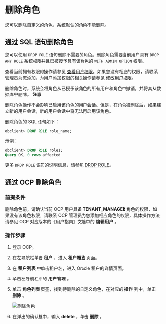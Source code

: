 删除角色 
=========================

您可以删除自定义的角色，系统默认的角色不能删除。

通过 SQL 语句删除角色 
----------------------------------

您可以使用 `DROP ROLE` 语句删除不需要的角色。删除角色需要当前用户具有 `DROP ANY ROLE` 系统权限并且已被授予具有该角色的 `WITH ADMIN OPTION` 权限。

查看当前拥有权限的操作请参见 [查看用户权限](../4.view-user-permissions.md)。如果您没有相应的权限，请联系管理员为您添加，为用户添加权限的相关操作请参见 [修改用户权限](../5.modify-user-permissions-1.md)。

删除角色时，系统会将角色从已授予该角色的所有用户和角色中撤销，并将其从数据库中删除。
**注意**



删除角色操作不会影响已启用该角色的用户会话。但是，在角色被删除后，如果建立新的用户会话，新的用户会话中将无法再启用该角色。

删除角色的 SQL 语句如下：

```sql
obclient> DROP ROLE role_name;
```



示例：

```sql
obclient> DROP ROLE role1;
Query OK, 0 rows affected
```



更多 `DROP ROLE` 语句的说明信息，请参见 [DROP ROLE](../../../../../../11.sql-reference-oracle-mode/9.sql-statement-1/1.DDL-1/36.drop-role.md)。

通过 OCP 删除角色 
--------------------------------

### 前提条件 

删除角色前，请确认当前 OCP 用户具备 **TENANT_MANAGER** 角色的权限，如果没有该角色权限，请联系 OCP 管理员为您添加相应角色的权限，具体操作方法请参见 OCP 对应版本的《用户指南》文档中的 **编辑用户** 。

### 操作步骤 

1. 登录 OCP。

   

2. 在左导航栏单击 **租户** ，进入 **租户概览** 页面。

   

3. 在 **租户列表** 中单击租户名，进入 Oracle 租户的详情页面。

   

4. 单击左导航栏中的 **用户管理** 。

   

5. 单击 **角色列表** 页签，找到待删除的自定义角色，在对应的 **操作** 列中，单击 **删除** 。

   ![删除角色](https://help-static-aliyun-doc.aliyuncs.com/assets/img/zh-CN/6579242261/p276418.png)
   

6. 在弹出的确认框中，输入 **delete** ，单击 **删除** 。

   



